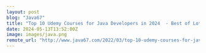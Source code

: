 ```yaml
---
layout: post
blog: "Java67"
title: "Top 10 Udemy Courses for Java Developers in 2024  - Best of Lot"
date: 2024-05-13T13:52:00Z
image: images/java.png
remote_url: "http://www.java67.com/2022/03/top-10-udemy-courses-for-java.html"
---
```

